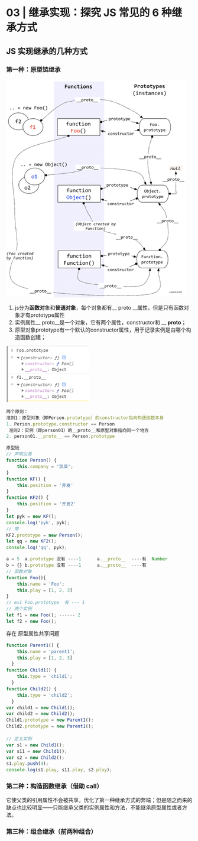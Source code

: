 # 03 | 继承实现：探究 JS 常见的 6 种继承方式

## JS 实现继承的几种方式

### 第一种：原型链继承

![prototype.png](../asset/fa2e078a6a7744868c2cb9e9ea815477~tplv-k3u1fbpfcp-watermark.image)

1. js分为**函数对**象和**普通对象**，每个对象都有__ proto __属性，但是只有函数对象才有prototype属性
2. 实例属性__ proto__是一个对象，它有两个属性，constructor和 __ __proto__；
3. 原型对象prototype有一个默认的constructor属性，用于记录实例是由哪个构造函数创建；

![image-20210601111240181](../asset/image-20210601111240181.png)

```javascript
两个原则：
准则1：原型对象（即Person.prototype）的constructor指向构造函数本身
1. Person.prototype.constructor == Person   
 准则2：实例（即person01）的__proto__和原型对象指向同一个地方
2. person01.__proto__ == Person.prototype   
```

```javascript
原型链
// 声明父类
function Person() {
    this.company = '凯亚';
}
function KF() {
    this.position = '开发'
}
function KF2() {
    this.position = '开发2'
}
let pyk = new KF();
console.log('pyk', pyk);
// 带
KF2.prototype = new Person();
let qq = new KF2();
console.log('qq', pyk);


```





```javascript
a = 5  a.prototype 没有 ----1      a.__proto__  ----有  Number
b = {} b.prototype 没有 ----1      a.__proto__  ----有 
// 函数对象
function Foo(){
    this.name = 'Foo';
    this.play = [1, 2, 3]
}
// ex1 Foo.prototype  有 --- 1
// 两个实例
let f1 = new Foo(); ------ 2
let f2 = new Foo();

```



存在  原型属性共享问题

```javascript
function Parent1() {
    this.name = 'parent1';
    this.play = [1, 2, 3]
  }
function Child1() {
    this.type = 'child1';
  }
function Child2() {
    this.type = 'child2';
  }
var child1 = new Child1();
var child2 = new Child2();
Child1.prototype = new Parent1();
Child2.prototype = new Parent1();

// 定义实例
var s1 = new Child1();
var s11 = new Child1();
var s2 = new Child2();
s1.play.push(4);
console.log(s1.play, s11.play, s2.play);
```



### 第二种：构造函数继承（借助 call）

它使父类的引用属性不会被共享，优化了第一种继承方式的弊端；但是随之而来的缺点也比较明显——只能继承父类的实例属性和方法，不能继承原型属性或者方法。

### 第三种：组合继承（前两种组合）



